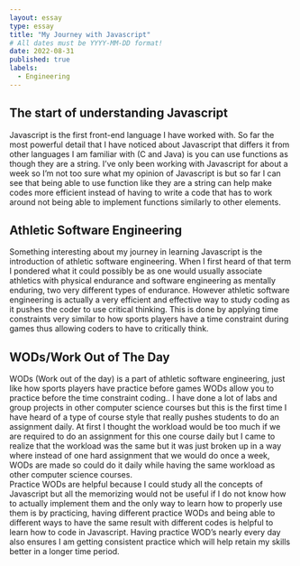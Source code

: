 ```yaml
---
layout: essay
type: essay
title: "My Journey with Javascript"
# All dates must be YYYY-MM-DD format!
date: 2022-08-31
published: true
labels:
  - Engineering
---
```





## The start of understanding Javascript

Javascript is the first front-end language I have worked with. So far the most powerful detail that I have noticed about Javascript that differs it from other languages I am familiar with (C and Java) is you can use functions as though they are a string.
I’ve only been working with Javascript for about a week so I’m not too sure what my opinion of Javascript is but so far I can see that being able to use function like they are a string can help make codes more efficient instead of having to write a code 
that has to work around not being able to implement functions similarly to other elements. 

## Athletic Software Engineering
Something interesting about my journey in learning Javascript is the introduction of athletic software engineering. When I first heard of that term I pondered what it could possibly be as one would usually associate athletics with physical endurance and 
software engineering as mentally enduring, two very different types of endurance. However athletic software engineering is actually a very efficient and effective way to study coding as it pushes the coder to use critical thinking. This is done by applying 
time constraints very similar to how sports players have a time constraint during games thus allowing coders to have to critically think. 

## WODs/Work Out of The Day

WODs (Work out of the day) is a part of athletic software engineering, just like how sports players have practice before games WODs allow you to practice before the time constraint coding.. I have done a lot of labs and group projects in other computer 
science courses but this is the first time I have heard of a type of course style that really pushes students to do an assignment daily. At first I thought the workload would be too much if we are required to do an assignment for this one course daily but 
I came to realize that the workload was the same but it was just broken up in a way where instead of one hard assignment that we would do once a week, WODs are made so could do it daily while having the same workload as other computer science courses.  
Practice WODs are helpful because I could study all the concepts of Javascript but all the memorizing would not be useful if I do not know how to actually implement them and the only way to learn how to properly use them is by practicing, having different 
practice WODs and being able to different ways to have the same result with different codes is helpful to learn how to code in Javascript. Having practice WOD’s nearly every day also ensures I am getting consistent practice which will help retain my skills better in a longer time period.  



